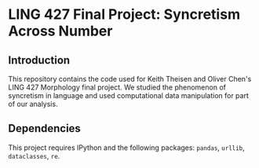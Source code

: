 # LING 427 Final Project: Syncretism Across Number

## Introduction

This repository contains the code used for Keith Theisen and Oliver Chen's LING 427 Morphology final project. We studied the phenomenon of syncretism in language and used computational data manipulation for part of our analysis.

## Dependencies

This project requires IPython and the following packages: `pandas`, `urllib`, `dataclasses`, `re`.
